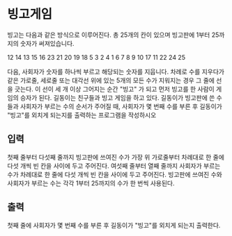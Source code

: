 <h1>빙고게임</h1>
<p>빙고는 다음과 같은 방식으로 이루어진다.
총 25개의 칸이 있으며 빙고판에 1부터 25까지의 숫자가 써져있습니다.

12 14 13 15 16
23 21 20 19 18
5 3 2 4 1
6 7 8 9 10
17 11 22 24 25

다음, 사회자가 숫자를 하나씩 부르고 해당되는 숫자를 지웁니다.
차례로 수를 지우다가 같은 가로줄, 세로줄 또는 대각선 위에 있는 5개의 모든 수가 지워지는 경우 그 줄에 선을 긋는다.
이 선이 세 개 이상 그어지는 순간 "빙고" 가 되고 먼저 빙고를 한 사람이 게임의 승자가 된다.
길동이는 친구들과 빙고 게임을 하고 있다.
길동이가 빙고판에 쓴 수들과 사회자가 부르는 수의 순서가 주어질 때, 사회자가 몇 번째 수를 부른 후 길동이가 "빙고"를 외치게 되는지를 출력하는 프로그램을 작성하시오

</p>
<h2>입력</h2>
<p>첫째 줄부터 다섯째 줄까지 빙고판에 쓰여진 수가 가장 위 가로줄부터 차례대로 한 줄에 다섯 개씩 빈 칸을 사이에 두고 주어진다. 여섯째 줄부터 열째 줄까지 사회자가 부르는 수가 차례대로 한 줄에 다섯 개씩 빈 칸을 사이에 두고 주어진다. 빙고판에 쓰여진 수와 사회자가 부르는 수는 각각 1부터 25까지의 수가 한 번씩 사용된다.</p>

<h2>출력</h2>
<p>첫째 줄에 사회자가 몇 번째 수를 부른 후 길동이가 "빙고"를 외치게 되는지 출력한다.</p>
